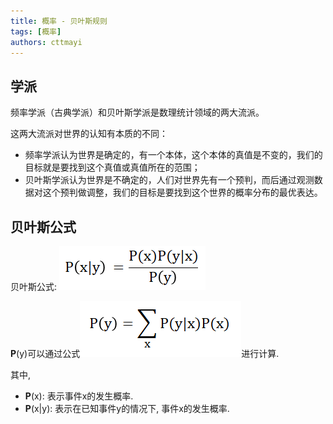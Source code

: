 ```yaml
---
title: 概率 - 贝叶斯规则
tags: [概率]
authors: cttmayi
---
```


## 学派
频率学派（古典学派）和贝叶斯学派是数理统计领域的两大流派。

这两大流派对世界的认知有本质的不同：

- 频率学派认为世界是确定的，有一个本体，这个本体的真值是不变的，我们的目标就是要找到这个真值或真值所在的范围；
- 贝叶斯学派认为世界是不确定的，人们对世界先有一个预判，而后通过观测数据对这个预判做调整，我们的目标是要找到这个世界的概率分布的最优表达。


## 贝叶斯公式

贝叶斯公式: ![image](./image-851c8146.png)

**P**(y)可以通过公式![image](./image-cf31a92e.png)进行计算.

其中,
 - **P**(x): 表示事件x的发生概率.
 - **P**(x|y): 表示在已知事件y的情况下, 事件x的发生概率.